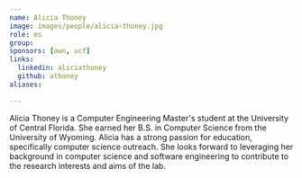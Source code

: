```yaml
---
name: Alicia Thoney
image: images/people/alicia-thoney.jpg
role: ms
group:
sponsors: [awn, ucf] 
links:
  linkedin: aliciathoney
  github: athoney
aliases:

---
```


Alicia Thoney is a Computer Engineering Master's student at the University of Central Florida. She earned her B.S. in Computer Science from the University of Wyoming. Alicia has a strong passion for education, specifically computer science outreach. She looks forward to leveraging her background in computer science and software engineering to contribute to the research interests and aims of the lab.


